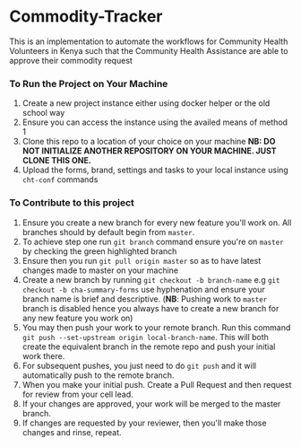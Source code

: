 # Commodity-Tracker
This is an implementation to automate the workflows for Community Health Volunteers in Kenya such that the Community Health Assistance are able to approve their commodity request

### To Run the Project on Your Machine
1. Create a new project instance either using docker helper or the old school way
2. Ensure you can access the instance using the availed means of method 1
3. Clone this repo to a location of your choice on your machine
   **NB: DO NOT INITIALIZE ANOTHER REPOSITORY ON YOUR MACHINE. JUST CLONE THIS ONE.**
5. Upload the forms, brand, settings and tasks to your local instance using `cht-conf` commands
### To Contribute to this project
1. Ensure you create a new branch for every new feature you'll work on. All branches should by default begin from `master`.
2. To achieve step one run `git branch` command ensure you're on `master` by checking the green highlighted branch
3. Ensure then you run `git pull origin master` so as to have latest changes made to master on your machine
4. Create a new branch by running `git checkout -b branch-name` e.g `git checkout -b cha-summary-forms` use hyphenation and ensure your branch name is brief and descriptive.  (**NB**: Pushing work to `master` branch is disabled hence you always have to create a new branch for any new feature you work on)
5. You may then push your work to your remote branch. Run this command `git push --set-upstream origin local-branch-name`. This will both create the equivalent branch in the remote repo and push your initial work there.
6. For subsequent pushes, you just need to do `git push` and it will automatically push to the remote branch.
7. When you make your initial push. Create a Pull Request and then request for review from your cell lead.
8. If your changes are approved, your work will be merged to the master branch.
9. If changes are requested by your reviewer, then you'll make those changes and rinse, repeat.
